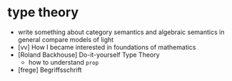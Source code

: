 # type theory
- write something about category semantics and algebraic semantics in general
  compare models of light
- [vv] How I became interested in foundations of mathematics
- [Roland Backhouse] Do-it-yourself Type Theory
  - how to understand `prop`
- [frege] Begriffsschrift
